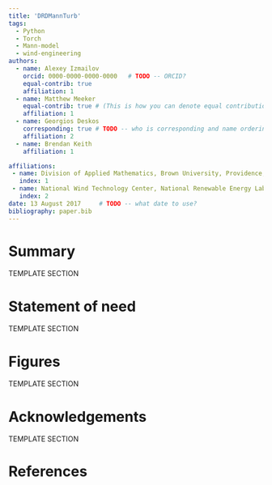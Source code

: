 ```yaml
---
title: 'DRDMannTurb'
tags:
  - Python
  - Torch
  - Mann-model
  - wind-engineering
authors:
  - name: Alexey Izmailov
    orcid: 0000-0000-0000-0000   # TODO -- ORCID?
    equal-contrib: true
    affiliation: 1
  - name: Matthew Meeker
    equal-contrib: true # (This is how you can denote equal contributions between multiple authors)
    affiliation: 1
  - name: Georgios Deskos
    corresponding: true # TODO -- who is corresponding and name ordering?
    affiliation: 2
  - name: Brendan Keith
    affiliation: 1

affiliations:
 - name: Division of Applied Mathematics, Brown University, Providence, RI, 02912, USA
   index: 1
 - name: National Wind Technology Center, National Renewable Energy Laboratory, Golden, CO, 80401, USA
   index: 2
date: 13 August 2017     # TODO -- what date to use?
bibliography: paper.bib
---
```


# Summary

TEMPLATE SECTION 

# Statement of need

TEMPLATE SECTION 

# Figures

TEMPLATE SECTION 

# Acknowledgements

TEMPLATE SECTION 

# References
